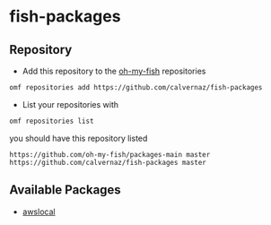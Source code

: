 # fish-packages

## Repository

* Add this repository to the [oh-my-fish](https://github.com/oh-my-fish/oh-my-fish) repositories

```bash
omf repositories add https://github.com/calvernaz/fish-packages
```

* List your repositories with

```bash
omf repositories list
```
you should have this repository listed
```
https://github.com/oh-my-fish/packages-main master
https://github.com/calvernaz/fish-packages master
```

## Available Packages

* [awslocal](https://github.com/calvernaz/awslocal)
